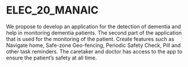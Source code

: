 # ELEC_20_MANAIC
We propose to develop an application for the detection of dementia and help in monitoring dementia patients. 
The second part of the application that is used for the monitoring of the patient.
Create features such as Navigate home, Safe-zone Geo-fencing, Periodic Safety Check, Pill and other task reminders.
 The caretaker and doctor has access to the app to ensure the patient’s safety at all time.
 
